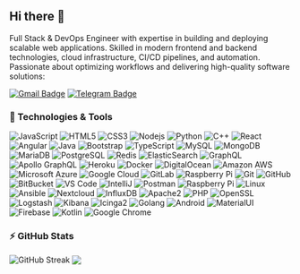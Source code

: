 ## Hi there 👋

Full Stack & DevOps Engineer with expertise in building and deploying scalable web applications. Skilled in modern frontend and backend technologies, cloud infrastructure, CI/CD pipelines, and automation. Passionate about optimizing workflows and delivering high-quality software solutions:

[![Gmail Badge](https://img.shields.io/badge/-blacksheepmember@gmail.com-c14438?style=flat-square&logo=Gmail&logoColor=white&link=mailto:blacksheepmember@gmail.com)](mailto:blacksheepmember@gmail.com)
[![Telegram Badge](https://img.shields.io/badge/-@frozendev-0088CC?style=flat&logo=Telegram&logoColor=white)](https://t.me/frozendev "Contact on Telegram")

<h3>🚀 Technologies & Tools</h3>

  ![JavaScript](https://img.shields.io/badge/-JavaScript-black?style=flat-square&logo=javascript)
  ![HTML5](https://img.shields.io/badge/-HTML5-E34F26?style=flat-square&logo=html5&logoColor=white)
  ![CSS3](https://img.shields.io/badge/-CSS3-1572B6?style=flat-square&logo=css3)
  ![Nodejs](https://img.shields.io/badge/-Nodejs-black?style=flat-square&logo=Node.js)
  ![Python](https://img.shields.io/badge/-Python-black?style=flat-square&logo=Python)
  ![C++](https://img.shields.io/badge/-C++-00599C?style=flat-square&logo=c)
  ![React](https://img.shields.io/badge/-React-black?style=flat-square&logo=react)
  ![Angular](https://img.shields.io/badge/Angular-06062C?style=flat-square&logo=angular)
  ![Java](https://img.shields.io/badge/-java-E34A86?style=flat-square&logo=java)
  ![Bootstrap](https://img.shields.io/badge/-Bootstrap-563D7C?style=flat-square&logo=bootstrap)
  ![TypeScript](https://img.shields.io/badge/-TypeScript-007ACC?style=flat-square&logo=typescript)
  ![MySQL](https://img.shields.io/badge/-MySQL-black?style=flat-square&logo=mysql)
  ![MongoDB](https://img.shields.io/badge/-MongoDB-black?style=flat-square&logo=mongodb)
  ![MariaDB](https://img.shields.io/badge/MariaDB-black?style=flat-square&logo=mariadb)
  ![PostgreSQL](https://img.shields.io/badge/-PostgreSQL-336791?style=flat-square&logo=postgresql)
  ![Redis](https://img.shields.io/badge/-Redis-black?style=flat-square&logo=Redis)
  ![ElasticSearch](https://img.shields.io/badge/-ElasticSearch-005571?style=flat-square&logo=elasticsearch)
  ![GraphQL](https://img.shields.io/badge/-GraphQL-E10098?style=flat-square&logo=graphql)
  ![Apollo GraphQL](https://img.shields.io/badge/-Apollo%20GraphQL-311C87?style=flat-square&logo=apollo-graphql)
  ![Heroku](https://img.shields.io/badge/-Heroku-430098?style=flat-square&logo=heroku)
  ![Docker](https://img.shields.io/badge/-Docker-black?style=flat-square&logo=docker)
  ![DigitalOcean](https://img.shields.io/badge/-Digital%20Ocean-darkblue?style=flat-square&logo=digitalocean)
  ![Amazon AWS](https://img.shields.io/badge/Amazon%20AWS-232F3E?style=flat-square&logo=amazon-aws)
  ![Microsoft Azure](https://img.shields.io/badge/Microsoft%20Azure-232F7E?style=flat-square&logo=microsoft-azure)
  ![Google Cloud](https://img.shields.io/badge/Google%20Cloud-black?style=flat-square&logo=google-cloud)
  ![GitLab](https://img.shields.io/badge/-GitLab-FCA121?style=flat-square&logo=gitlab)
  ![Raspberry Pi](https://img.shields.io/badge/-Raspberry%20Pi-C51A4A?style=flat-square&logo=Raspberry-Pi)
  ![Git](https://img.shields.io/badge/-Git-black?style=flat-square&logo=git)
  ![GitHub](https://img.shields.io/badge/-GitHub-181717?style=flat-square&logo=github)
  ![BitBucket](https://img.shields.io/badge/-BitBucket-darkblue?style=flat-square&logo=bitbucket)
  ![VS Code](https://img.shields.io/badge/-VS%20Code-007ACC?style=flat-square&logo=visual-studio-code)
  ![IntelliJ](https://img.shields.io/badge/-IntelliJ%20IDEA-black?style=flat-square&logo=jetbrains)
  ![Postman](https://img.shields.io/badge/Postman-black?style=flat-square&logo=postman)
  ![Raspberry Pi](https://img.shields.io/badge/-Raspberry%20Pi-C51A4A?style=flat-square&logo=Raspberry-Pi)
  ![Linux](https://img.shields.io/badge/Linux-black?style=flat-square&logo=linux)
  ![Ansible](https://img.shields.io/badge/Ansible-black?style=flat-square&logo=ansible)
  ![Nextcloud](https://img.shields.io/badge/Nextcloud-0484cc?style=flat-square&logo=nextcloud)
  ![InfluxDB](https://img.shields.io/badge/InfluxDB-black?style=flat-square&logo=influxdb)
  ![Apache2](https://img.shields.io/badge/Apache2-black?style=flat-square&logo=apache)
  ![PHP](https://img.shields.io/badge/PHP-black?style=flat-square&logo=php)
  ![OpenSSL](https://img.shields.io/badge/OpenSSL-black?style=flat-square&logo=openssl)
  ![Logstash](https://img.shields.io/badge/Logstash-005571?style=flat-square&logo=logstash)
  ![Kibana](https://img.shields.io/badge/Kibana-005571?style=flat-square&logo=kibana)
  ![Icinga2](https://img.shields.io/badge/Icinga2-06062C?style=flat-square&logo=icinga)
  ![Golang](https://img.shields.io/badge/Golang-06062C?style=flat-square&logo=go)
  ![Android](https://img.shields.io/badge/Android-05150C?style=flat-square&logo=android)
  ![MaterialUI](https://img.shields.io/badge/-MatrialUI-0081CB?style=flat-square&logo=material-UI)
  ![Firebase](https://img.shields.io/badge/Firebase-black?style=flat-square&logo=firebase)
  ![Kotlin]( https://img.shields.io/badge/Kotlin-black?style=flat-square&logo=kotlin)
  ![Google Chrome](https://img.shields.io/badge/Chrome-black?style=flat-square&logo=google-chrome)

### ⚡ GitHub Stats

<p style="display: flex,">
  <img align="center" src="https://github-readme-streak-stats.herokuapp.com/?user=lovelyblacksheep&show_icons=true&count_private=true&theme=radical&include_all_commits=true&line_height=15" alt="GitHub Streak" />
  <img align="center" src="https://github-readme-stats.vercel.app/api/top-langs/?username=lovelyblacksheep&hide_langs_below=1&theme=radical&line_height=27&layout=compact" /></p>

<!--
**lovelyblacksheep/lovelyblacksheep** is a ✨ _special_ ✨ repository because its `README.md` (this file) appears on your GitHub profile.

Here are some ideas to get you started:

- 🔭 I’m currently working on ...
- 🌱 I’m currently learning ...
- 👯 I’m looking to collaborate on ...
- 🤔 I’m looking for help with ...
- 💬 Ask me about ...
- 📫 How to reach me: ...
- 😄 Pronouns: ...
- ⚡ Fun fact: ...
-->
